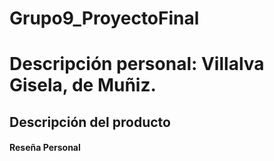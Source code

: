 # Grupo9_ProyectoFinal
# Descripción personal: Villalva Gisela, de Muñiz.
##  Descripción del producto
#### Reseña Personal

